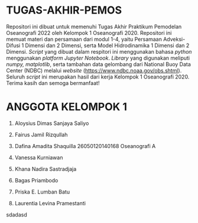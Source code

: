 # TUGAS-AKHIR-PEMOS

Repositori ini dibuat untuk memenuhi Tugas Akhir Praktikum Pemodelan Oseanografi 2022 oleh Kelompok 1 Oseanografi 2020. Repositori ini memuat materi dan persamaan dari modul 1-4, yaitu Persamaan Adveksi-Difusi 1 Dimensi dan 2 Dimensi, serta Model Hidrodinamika 1 Dimensi dan 2 Dimensi. _Script_ yang dibuat dalam respitori ini menggunakan bahasa _python_ menggunakan _platform Jupyter Notebook_. _Library_ yang digunakan meliputi _numpy, matplotlib_, serta tambahan data gelombang dari National Buoy Data Center (NDBC) melalui _website_ (https://www.ndbc.noaa.gov/obs.shtml). Seluruh _script_ ini merupakan hasil dari kerja Kelompok 1 Oseanografi 2020.
Terima kasih dan semoga bermanfaat!

# ANGGOTA KELOMPOK 1
1. Aloysius Dimas Sanjaya Saliyo

2. Fairus Jamil Rizqullah

3. Dafina Amadita Shaquilla               26050120140168  Oseanografi A

4. Vanessa Kurniawan

5. Khana Nadira Sastradjaja

6. Bagas Priambodo

7. Priska E. Lumban Batu

8. Laurentia Levina Pramestanti

sdadasd
